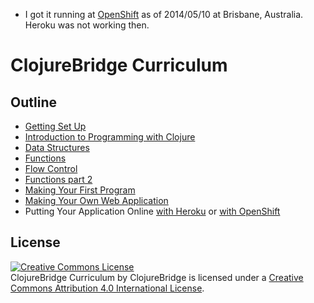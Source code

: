 * I got it running at [OpenShift](http://globalgrowth-runchee.rhcloud.com/) as of 2014/05/10 at Brisbane, Australia. Heroku was not working then.

ClojureBridge Curriculum
========================

Outline
-------
* [Getting Set Up](outline/setup.md)
* [Introduction to Programming with Clojure](outline/intro.md)
* [Data Structures](outline/data_structures.md)
* [Functions](outline/functions.md)
* [Flow Control](outline/flow_control.md)
* [Functions part 2](outline/functions2.md)
* [Making Your First Program](outline/first-program.md)
* [Making Your Own Web Application](outline/app.md)
* Putting Your Application Online [with Heroku](outline/deploy_heroku.md) or [with OpenShift](outline/deploy_openshift.md)


License
-------
<a rel="license" href="http://creativecommons.org/licenses/by/4.0/deed.en_US"><img alt="Creative Commons License" style="border-width:0" src="http://i.creativecommons.org/l/by/4.0/88x31.png" /></a><br /><span xmlns:dct="http://purl.org/dc/terms/" href="http://purl.org/dc/dcmitype/Text" property="dct:title" rel="dct:type">ClojureBridge Curriculum</span> by <span xmlns:cc="http://creativecommons.org/ns#" property="cc:attributionName">ClojureBridge</span> is licensed under a <a rel="license" href="http://creativecommons.org/licenses/by/4.0/deed.en_US">Creative Commons Attribution 4.0 International License</a>.
